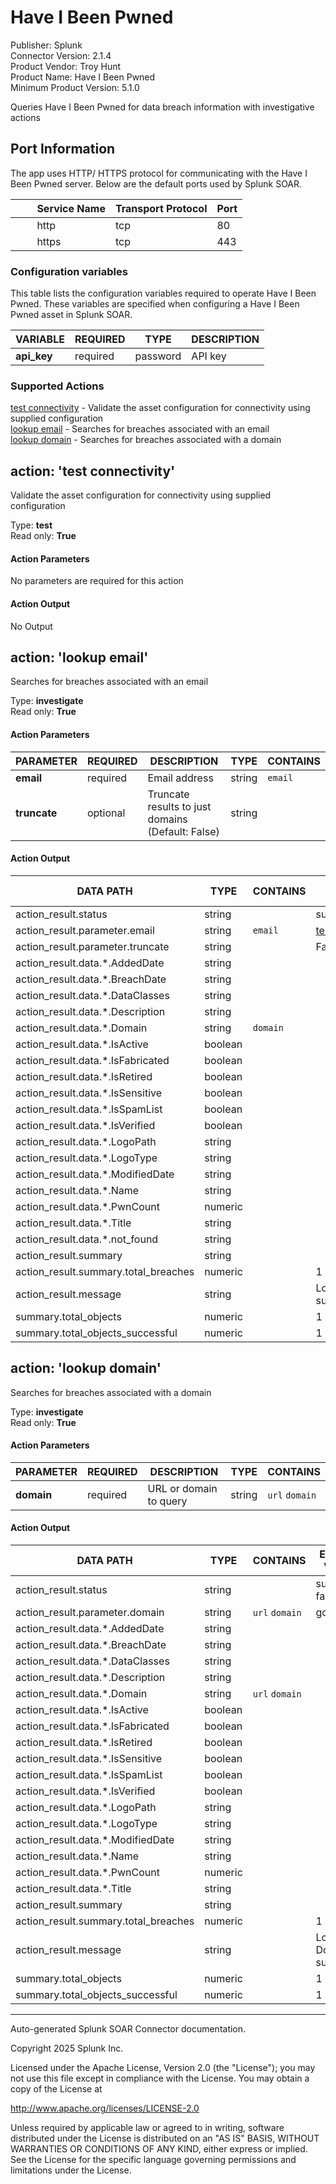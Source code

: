 # Have I Been Pwned

Publisher: Splunk <br>
Connector Version: 2.1.4 <br>
Product Vendor: Troy Hunt <br>
Product Name: Have I Been Pwned <br>
Minimum Product Version: 5.1.0

Queries Have I Been Pwned for data breach information with investigative actions

## Port Information

The app uses HTTP/ HTTPS protocol for communicating with the Have I Been Pwned server. Below are the
default ports used by Splunk SOAR.

|         Service Name | Transport Protocol | Port |
|----------------------|--------------------|------|
|         http | tcp | 80 |
|         https | tcp | 443 |

### Configuration variables

This table lists the configuration variables required to operate Have I Been Pwned. These variables are specified when configuring a Have I Been Pwned asset in Splunk SOAR.

VARIABLE | REQUIRED | TYPE | DESCRIPTION
-------- | -------- | ---- | -----------
**api_key** | required | password | API key |

### Supported Actions

[test connectivity](#action-test-connectivity) - Validate the asset configuration for connectivity using supplied configuration <br>
[lookup email](#action-lookup-email) - Searches for breaches associated with an email <br>
[lookup domain](#action-lookup-domain) - Searches for breaches associated with a domain

## action: 'test connectivity'

Validate the asset configuration for connectivity using supplied configuration

Type: **test** <br>
Read only: **True**

#### Action Parameters

No parameters are required for this action

#### Action Output

No Output

## action: 'lookup email'

Searches for breaches associated with an email

Type: **investigate** <br>
Read only: **True**

#### Action Parameters

PARAMETER | REQUIRED | DESCRIPTION | TYPE | CONTAINS
--------- | -------- | ----------- | ---- | --------
**email** | required | Email address | string | `email` |
**truncate** | optional | Truncate results to just domains (Default: False) | string | |

#### Action Output

DATA PATH | TYPE | CONTAINS | EXAMPLE VALUES
--------- | ---- | -------- | --------------
action_result.status | string | | success failed |
action_result.parameter.email | string | `email` | test@gmail.com |
action_result.parameter.truncate | string | | False |
action_result.data.\*.AddedDate | string | | |
action_result.data.\*.BreachDate | string | | |
action_result.data.\*.DataClasses | string | | |
action_result.data.\*.Description | string | | |
action_result.data.\*.Domain | string | `domain` | |
action_result.data.\*.IsActive | boolean | | |
action_result.data.\*.IsFabricated | boolean | | |
action_result.data.\*.IsRetired | boolean | | |
action_result.data.\*.IsSensitive | boolean | | |
action_result.data.\*.IsSpamList | boolean | | |
action_result.data.\*.IsVerified | boolean | | |
action_result.data.\*.LogoPath | string | | |
action_result.data.\*.LogoType | string | | |
action_result.data.\*.ModifiedDate | string | | |
action_result.data.\*.Name | string | | |
action_result.data.\*.PwnCount | numeric | | |
action_result.data.\*.Title | string | | |
action_result.data.\*.not_found | string | | |
action_result.summary | string | | |
action_result.summary.total_breaches | numeric | | 1 |
action_result.message | string | | Lookup Email succeeded |
summary.total_objects | numeric | | 1 |
summary.total_objects_successful | numeric | | 1 |

## action: 'lookup domain'

Searches for breaches associated with a domain

Type: **investigate** <br>
Read only: **True**

#### Action Parameters

PARAMETER | REQUIRED | DESCRIPTION | TYPE | CONTAINS
--------- | -------- | ----------- | ---- | --------
**domain** | required | URL or domain to query | string | `url` `domain` |

#### Action Output

DATA PATH | TYPE | CONTAINS | EXAMPLE VALUES
--------- | ---- | -------- | --------------
action_result.status | string | | success failed |
action_result.parameter.domain | string | `url` `domain` | google.com |
action_result.data.\*.AddedDate | string | | |
action_result.data.\*.BreachDate | string | | |
action_result.data.\*.DataClasses | string | | |
action_result.data.\*.Description | string | | |
action_result.data.\*.Domain | string | `url` `domain` | |
action_result.data.\*.IsActive | boolean | | |
action_result.data.\*.IsFabricated | boolean | | |
action_result.data.\*.IsRetired | boolean | | |
action_result.data.\*.IsSensitive | boolean | | |
action_result.data.\*.IsSpamList | boolean | | |
action_result.data.\*.IsVerified | boolean | | |
action_result.data.\*.LogoPath | string | | |
action_result.data.\*.LogoType | string | | |
action_result.data.\*.ModifiedDate | string | | |
action_result.data.\*.Name | string | | |
action_result.data.\*.PwnCount | numeric | | |
action_result.data.\*.Title | string | | |
action_result.summary | string | | |
action_result.summary.total_breaches | numeric | | 1 |
action_result.message | string | | Lookup Domain succeeded |
summary.total_objects | numeric | | 1 |
summary.total_objects_successful | numeric | | 1 |

______________________________________________________________________

Auto-generated Splunk SOAR Connector documentation.

Copyright 2025 Splunk Inc.

Licensed under the Apache License, Version 2.0 (the "License");
you may not use this file except in compliance with the License.
You may obtain a copy of the License at

http://www.apache.org/licenses/LICENSE-2.0

Unless required by applicable law or agreed to in writing,
software distributed under the License is distributed on an "AS IS" BASIS,
WITHOUT WARRANTIES OR CONDITIONS OF ANY KIND, either express or implied.
See the License for the specific language governing permissions and limitations under the License.
